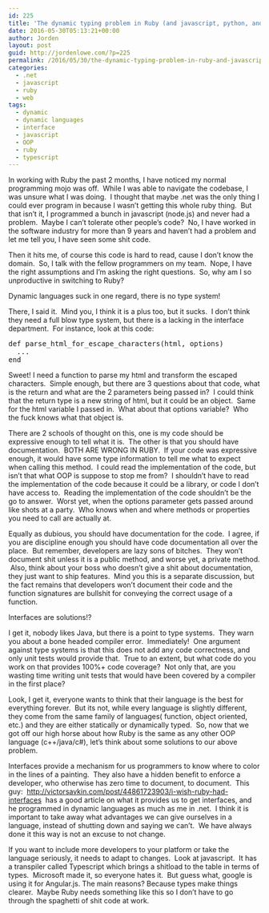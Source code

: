 ```yaml
---
id: 225
title: 'The dynamic typing problem in Ruby (and javascript, python, and etc&#8230;)'
date: 2016-05-30T05:13:21+00:00
author: Jorden
layout: post
guid: http://jordenlowe.com/?p=225
permalink: /2016/05/30/the-dynamic-typing-problem-in-ruby-and-javascript-python-and-etc/
categories:
  - .net
  - javascript
  - ruby
  - web
tags:
  - dynamic
  - dynamic languages
  - interface
  - javascript
  - OOP
  - ruby
  - typescript
---
```

In working with Ruby the past 2 months, I have noticed my normal programming mojo was off.  While I was able to navigate the codebase, I was unsure what I was doing.  I thought that maybe .net was the only thing I could ever program in because I wasn&#8217;t getting this whole ruby thing.  But that isn&#8217;t it, I programmed a bunch in javascript (node.js) and never had a problem.  Maybe I can&#8217;t tolerate other people&#8217;s code?  No, I have worked in the software industry for more than 9 years and haven&#8217;t had a problem and let me tell you, I have seen some shit code.

Then it hits me, of course this code is hard to read, cause I don&#8217;t know the domain.  So, I talk with the fellow programmers on my team.  Nope, I have the right assumptions and I&#8217;m asking the right questions.  So, why am I so unproductive in switching to Ruby?

Dynamic languages suck in one regard, there is no type system!

There, I said it.  Mind you, I think it is a plus too, but it sucks.  I don&#8217;t think they need a full blow type system, but there is a lacking in the interface department.  For instance, look at this code:

<pre class="lang:default decode:true">def parse_html_for_escape_characters(html, options)
  ...
end</pre>

Sweet! I need a function to parse my html and transform the escaped characters.  Simple enough, but there are 3 questions about that code, what is the return and what are the 2 parameters being passed in?  I could think that the return type is a new string of html, but it could be an object.  Same for the html variable I passed in.  What about that options variable?  Who the fuck knows what that object is.

There are 2 schools of thought on this, one is my code should be expressive enough to tell what it is.  The other is that you should have documentation.  BOTH ARE WRONG IN RUBY.  If your code was expressive enough, it would have some type information to tell me what to expect when calling this method.  I could read the implementation of the code, but isn&#8217;t that what OOP is suppose to stop me from?  I shouldn&#8217;t have to read the implementation of the code because it could be a library, or code I don&#8217;t have access to.  Reading the implementation of the code shouldn&#8217;t be the go to answer.  Worst yet, when the options parameter gets passed around like shots at a party.  Who knows when and where methods or properties you need to call are actually at.

Equally as dubious, you should have documentation for the code.  I agree, if you are discipline enough you should have code documentation all over the place.  But remember, developers are lazy sons of bitches.  They won&#8217;t document shit unless it is a public method, and worse yet, a private method.  Also, think about your boss who doesn&#8217;t give a shit about documentation, they just want to ship features.  Mind you this is a separate discussion, but the fact remains that developers won&#8217;t document their code and the function signatures are bullshit for conveying the correct usage of a function.

Interfaces are solutions!?

I get it, nobody likes Java, but there is a point to type systems.  They warn you about a bone headed compiler error.  Immediately!  One argument against type systems is that this does not add any code correctness, and only unit tests would provide that.  True to an extent, but what code do you work on that provides 100%+ code coverage?  Not only that, are you wasting time writing unit tests that would have been covered by a compiler in the first place?

Look, I get it, everyone wants to think that their language is the best for everything forever.  But its not, while every language is slightly different, they come from the same family of languages( function, object oriented, etc.) and they are either statically or dynamically typed.  So, now that we got off our high horse about how Ruby is the same as any other OOP language (c++/java/c#), let&#8217;s think about some solutions to our above problem.

Interfaces provide a mechanism for us programmers to know where to color in the lines of a painting.  They also have a hidden benefit to enforce a developer, who otherwise has zero time to document, to document.  This guy:  <http://victorsavkin.com/post/44861723903/i-wish-ruby-had-interfaces>  has a good article on what it provides us to get interfaces, and he programmed in dynamic languages as much as me in .net.  I think it is important to take away what advantages we can give ourselves in a language, instead of shutting down and saying we can&#8217;t.  We have always done it this way is not an excuse to not change.

If you want to include more developers to your platform or take the language seriously, it needs to adapt to changes.  Look at javascript.  It has a transpiler called Typescript which brings a shitload to the table in terms of types.  Microsoft made it, so everyone hates it.  But guess what, google is using it for Angular.js. The main reasons? Because types make things clearer.  Maybe Ruby needs something like this so I don&#8217;t have to go through the spaghetti of shit code at work.